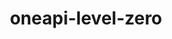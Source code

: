 ---
title: "oneapi-level-zero"
layout: cache
categories: [package, develop]
meta: {"versions": ["1.17.2"], "compilers": ["oneapi@=2024.2.0", "oneapi@=2024.2.1"], "oss": ["ubuntu22.04"], "platforms": ["linux"], "targets": ["x86_64_v3"], "stacks": ["e4s-oneapi", "root"], "num_specs": 3, "num_specs_by_stack": {"e4s-oneapi": 3, "root": 3}}
spec_details: [{"hash": "xvcbyqkgayebed3xqiu73qyqs4m4u4sq", "compiler": "oneapi@=2024.2.0", "versions": ["1.17.2"], "os": "ubuntu22.04", "platform": "linux", "target": "x86_64_v3", "variants": ["build_system=cmake", "build_type=Release", "generator=make", "~ipo"], "stacks": ["e4s-oneapi", "root"], "size": "-", "tarball": "https://binaries.spack.io/develop/build_cache/linux-ubuntu22.04-x86_64_v3/oneapi-2024.2.0/oneapi-level-zero-1.17.2/linux-ubuntu22.04-x86_64_v3-oneapi-2024.2.0-oneapi-level-zero-1.17.2-xvcbyqkgayebed3xqiu73qyqs4m4u4sq.spack"}, {"hash": "7tluwtp4fgjmk5ejqizlmbmkp2xgpve3", "compiler": "oneapi@=2024.2.1", "versions": ["1.17.2"], "os": "ubuntu22.04", "platform": "linux", "target": "x86_64_v3", "variants": ["build_system=cmake", "build_type=Release", "generator=make", "~ipo"], "stacks": ["e4s-oneapi", "root"], "size": "-", "tarball": "https://binaries.spack.io/develop/build_cache/linux-ubuntu22.04-x86_64_v3/oneapi-2024.2.1/oneapi-level-zero-1.17.2/linux-ubuntu22.04-x86_64_v3-oneapi-2024.2.1-oneapi-level-zero-1.17.2-7tluwtp4fgjmk5ejqizlmbmkp2xgpve3.spack"}, {"hash": "xjlwoircw2ksckbgd7ixst5emamzjeox", "compiler": "oneapi@=2024.2.1", "versions": ["1.17.2"], "os": "ubuntu22.04", "platform": "linux", "target": "x86_64_v3", "variants": ["build_system=cmake", "build_type=Release", "generator=make", "~ipo"], "stacks": ["e4s-oneapi", "root"], "size": "-", "tarball": "https://binaries.spack.io/develop/build_cache/linux-ubuntu22.04-x86_64_v3/oneapi-2024.2.1/oneapi-level-zero-1.17.2/linux-ubuntu22.04-x86_64_v3-oneapi-2024.2.1-oneapi-level-zero-1.17.2-xjlwoircw2ksckbgd7ixst5emamzjeox.spack"}]
---